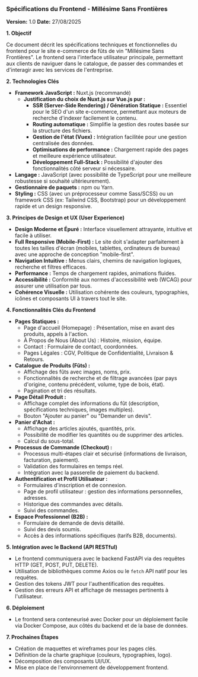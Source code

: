 ### **Spécifications du Frontend - Millésime Sans Frontières**

**Version:** 1.0
**Date:** 27/08/2025

**1. Objectif**

Ce document décrit les spécifications techniques et fonctionnelles du frontend pour le site e-commerce de fûts de vin "Millésime Sans Frontières". Le frontend sera l'interface utilisateur principale, permettant aux clients de naviguer dans le catalogue, de passer des commandes et d'interagir avec les services de l'entreprise.

**2. Technologies Clés**

*   **Framework JavaScript :** Nuxt.js (recommandé)
    *   **Justification du choix de Nuxt.js sur Vue.js pur :**
        *   **SSR (Server-Side Rendering) / Génération Statique :** Essentiel pour le SEO d'un site e-commerce, permettant aux moteurs de recherche d'indexer facilement le contenu.
        *   **Routing automatique :** Simplifie la gestion des routes basée sur la structure des fichiers.
        *   **Gestion de l'état (Vuex) :** Intégration facilitée pour une gestion centralisée des données.
        *   **Optimisations de performance :** Chargement rapide des pages et meilleure expérience utilisateur.
        *   **Développement Full-Stack :** Possibilité d'ajouter des fonctionnalités côté serveur si nécessaire.
*   **Langage :** JavaScript (avec possibilité de TypeScript pour une meilleure robustesse si souhaité ultérieurement).
*   **Gestionnaire de paquets :** npm ou Yarn.
*   **Styling :** CSS (avec un préprocesseur comme Sass/SCSS) ou un framework CSS (ex: Tailwind CSS, Bootstrap) pour un développement rapide et un design responsive.

**3. Principes de Design et UX (User Experience)**

*   **Design Moderne et Épuré :** Interface visuellement attrayante, intuitive et facile à utiliser.
*   **Full Responsive (Mobile-First) :** Le site doit s'adapter parfaitement à toutes les tailles d'écran (mobiles, tablettes, ordinateurs de bureau) avec une approche de conception "mobile-first".
*   **Navigation Intuitive :** Menus clairs, chemins de navigation logiques, recherche et filtres efficaces.
*   **Performance :** Temps de chargement rapides, animations fluides.
*   **Accessibilité :** Conformité aux normes d'accessibilité web (WCAG) pour assurer une utilisation par tous.
*   **Cohérence Visuelle :** Utilisation cohérente des couleurs, typographies, icônes et composants UI à travers tout le site.

**4. Fonctionnalités Clés du Frontend**

*   **Pages Statiques :**
    *   Page d'accueil (Homepage) : Présentation, mise en avant des produits, appels à l'action.
    *   À Propos de Nous (About Us) : Histoire, mission, équipe.
    *   Contact : Formulaire de contact, coordonnées.
    *   Pages Légales : CGV, Politique de Confidentialité, Livraison & Retours.
*   **Catalogue de Produits (Fûts) :**
    *   Affichage des fûts avec images, noms, prix.
    *   Fonctionnalités de recherche et de filtrage avancées (par pays d'origine, contenu précédent, volume, type de bois, état).
    *   Pagination et tri des résultats.
*   **Page Détail Produit :**
    *   Affichage complet des informations du fût (description, spécifications techniques, images multiples).
    *   Bouton "Ajouter au panier" ou "Demander un devis".
*   **Panier d'Achat :**
    *   Affichage des articles ajoutés, quantités, prix.
    *   Possibilité de modifier les quantités ou de supprimer des articles.
    *   Calcul du sous-total.
*   **Processus de Commande (Checkout) :**
    *   Processus multi-étapes clair et sécurisé (informations de livraison, facturation, paiement).
    *   Validation des formulaires en temps réel.
    *   Intégration avec la passerelle de paiement du backend.
*   **Authentification et Profil Utilisateur :**
    *   Formulaires d'inscription et de connexion.
    *   Page de profil utilisateur : gestion des informations personnelles, adresses.
    *   Historique des commandes avec détails.
    *   Suivi des commandes.
*   **Espace Professionnel (B2B) :**
    *   Formulaire de demande de devis détaillé.
    *   Suivi des devis soumis.
    *   Accès à des informations spécifiques (tarifs B2B, documents).

**5. Intégration avec le Backend (API RESTful)**

*   Le frontend communiquera avec le backend FastAPI via des requêtes HTTP (GET, POST, PUT, DELETE).
*   Utilisation de bibliothèques comme Axios ou le `fetch` API natif pour les requêtes.
*   Gestion des tokens JWT pour l'authentification des requêtes.
*   Gestion des erreurs API et affichage de messages pertinents à l'utilisateur.

**6. Déploiement**

*   Le frontend sera conteneurisé avec Docker pour un déploiement facile via Docker Compose, aux côtés du backend et de la base de données.

**7. Prochaines Étapes**

*   Création de maquettes et wireframes pour les pages clés.
*   Définition de la charte graphique (couleurs, typographies, logo).
*   Décomposition des composants UI/UX.
*   Mise en place de l'environnement de développement frontend.
